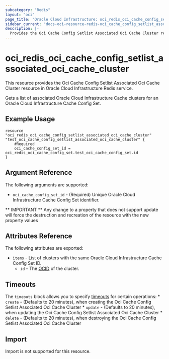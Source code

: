 ```yaml
---
subcategory: "Redis"
layout: "oci"
page_title: "Oracle Cloud Infrastructure: oci_redis_oci_cache_config_setlist_associated_oci_cache_cluster"
sidebar_current: "docs-oci-resource-redis-oci_cache_config_setlist_associated_oci_cache_cluster"
description: |-
  Provides the Oci Cache Config Setlist Associated Oci Cache Cluster resource in Oracle Cloud Infrastructure Redis service
---
```


# oci_redis_oci_cache_config_setlist_associated_oci_cache_cluster
This resource provides the Oci Cache Config Setlist Associated Oci Cache Cluster resource in Oracle Cloud Infrastructure Redis service.

Gets a list of associated Oracle Cloud Infrastructure Cache clusters for an Oracle Cloud Infrastructure Cache Config Set.


## Example Usage

```hcl
resource "oci_redis_oci_cache_config_setlist_associated_oci_cache_cluster" "test_oci_cache_config_setlist_associated_oci_cache_cluster" {
	#Required
	oci_cache_config_set_id = oci_redis_oci_cache_config_set.test_oci_cache_config_set.id
}
```

## Argument Reference

The following arguments are supported:

* `oci_cache_config_set_id` - (Required) Unique Oracle Cloud Infrastructure Cache Config Set identifier.


** IMPORTANT **
Any change to a property that does not support update will force the destruction and recreation of the resource with the new property values

## Attributes Reference

The following attributes are exported:

* `items` - List of clusters with the same Oracle Cloud Infrastructure Cache Config Set ID.
	* `id` - The [OCID](https://docs.cloud.oracle.com/iaas/Content/General/Concepts/identifiers.htm#Oracle) of the cluster. 

## Timeouts

The `timeouts` block allows you to specify [timeouts](https://registry.terraform.io/providers/oracle/oci/latest/docs/guides/changing_timeouts) for certain operations:
	* `create` - (Defaults to 20 minutes), when creating the Oci Cache Config Setlist Associated Oci Cache Cluster
	* `update` - (Defaults to 20 minutes), when updating the Oci Cache Config Setlist Associated Oci Cache Cluster
	* `delete` - (Defaults to 20 minutes), when destroying the Oci Cache Config Setlist Associated Oci Cache Cluster


## Import

Import is not supported for this resource.

